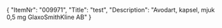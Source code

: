 {
  "ItemNr": "009971",
  "Title": "test",
  "Description": "Avodart, kapsel, mjuk 0,5 mg GlaxoSmithKline AB"
}